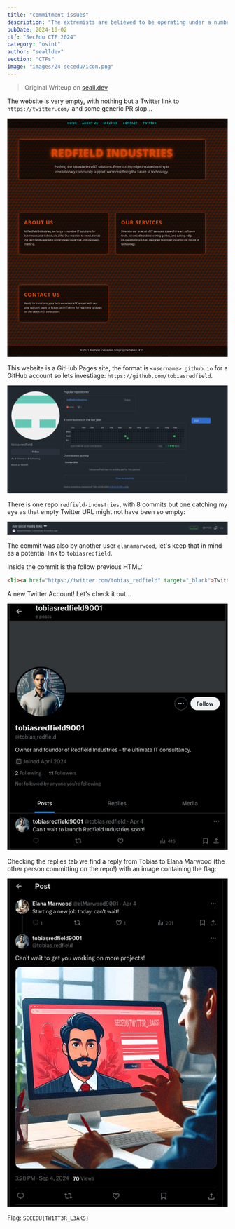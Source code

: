 ```yaml
---
title: "commitment_issues"
description: "The extremists are believed to be operating under a number of front companies, including Redfield Industries. Intelligence gathering has led to the discovery of the company's website. Careful analysis of how this website was made may reveal crucial information linking back to the extremist group, potentially exposing their true identities or operational details. 'https://tobiasredfield.github.io/redfield-industries/'"
pubDate: 2024-10-02
ctf: "SecEdu CTF 2024"
category: "osint"
author: "sealldev"
section: "CTFs"
image: "images/24-secedu/icon.png"
---
```


> Original Writeup on [seall.dev](https://seall.dev/posts/seceduweek42024#commitment-issues)

The website is very empty, with nothing but a Twitter link to `https://twitter.com/` and some generic PR slop...

![githubpages.png](images/24-secedu/githubpages.png)

This website is a GitHub Pages site, the format is `<username>.github.io` for a GitHub account so lets investiage: `https://github.com/tobiasredfield`.

![tobiasgithub.png](images/24-secedu/tobiasgithub.png)

There is one repo `redfield-industries`, with 8 commits but one catching my eye as that empty Twitter URL might not have been so empty:

![socialscommit.png](images/24-secedu/socialscommit.png)

The commit was also by another user `elanamarwood`, let's keep that in mind as a potential link to `tobiasredfield`.

Inside the commit is the follow previous HTML:
```html
<li><a href="https://twitter.com/tobias_redfield" target="_blank">Twitter</a></li> <!-- remember to change this when Tobias sorts out the Redfield twitter but for now use his personal -->
```

A new Twitter Account! Let's check it out...

![tobiastwt.png](images/24-secedu/tobiastwt.png)

Checking the replies tab we find a reply from Tobias to Elana Marwood (the other person committing on the repo!) with an image containing the flag:

![tweetsolve.png](images/24-secedu/tweetsolve.png)

Flag: `SECEDU{TW1TT3R_L3AKS}`